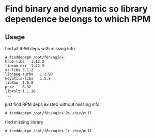 # Find binary and dynamic so library dependence belongs to which RPM

## Usage

find all RPM deps with missing info

	# finddeprpm /opt/f8n/nginx 
	krb5-libs	1.12.2
	libcom_err	1.42.9
	xz-libs	5.1.2
	libjpeg-turbo	1.2.90
	keyutils-libs	1.5.8
	libXau	1.0.8
	pcre	8.32
	libxslt	1.1.28
	...

just find RPM deps existed without missing info

	# finddeprpm /opt/f8n/nginx 2> /dev/null

find missing library

	# finddeprpm /opt/f8n/nginx 1> /dev/null